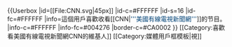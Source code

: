 {{Userbox
  |id=[[File:CNN.svg|45px]]
  |id-c=#FFFFFF
  |id-s=16
  |id-fc=#FFFFFF
  |info=這個用戶喜歡收看[[CNN|<span style="color:#004276;">'''美國有線電視新聞網'''</span>]]的节目。
  |info-c=#FFFFFF
  |info-fc=#004276
  |border-c=#CA0002
}} <includeonly>[[Category:喜歡看美國有線電視新聞網CNN的維基人]]</includeonly><noinclude>
[[Category:媒體用戶框模板|視]]
</noinclude>